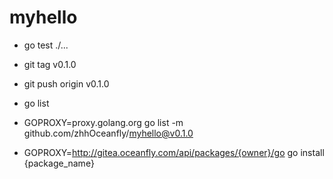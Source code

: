 # myhello

- go test ./...
- git tag v0.1.0
- git push origin v0.1.0
- go list

- GOPROXY=proxy.golang.org go list -m github.com/zhhOceanfly/myhello@v0.1.0

- GOPROXY=http://gitea.oceanfly.com/api/packages/{owner}/go go install {package_name}
